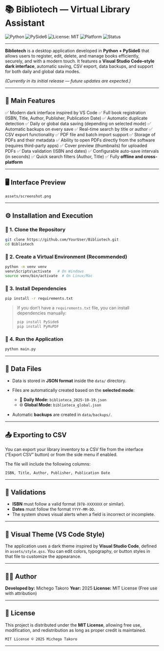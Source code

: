 # 📚 Bibliotech — Virtual Library Assistant

![Python](https://img.shields.io/badge/Python-3.10%2B-3776AB?logo=python\&logoColor=white)
![PySide6](https://img.shields.io/badge/UI-PySide6-41CD52?logo=qt\&logoColor=white)
![License: MIT](https://img.shields.io/badge/License-MIT-yellow.svg)
![Platform](https://img.shields.io/badge/Platform-Windows%20%7C%20Linux%20%7C%20macOS-blue)
![Status](https://img.shields.io/badge/Status-Stable-brightgreen)

---

**Bibliotech** is a desktop application developed in **Python + PySide6** that allows users to register, edit, delete, and manage books efficiently, securely, and with a modern touch.
It features a **Visual Studio Code–style dark interface**, automatic saving, CSV export, data backups, and support for both daily and global data modes.

*(Currently in its initial release — future updates are expected.)*

---

## 🧩 Main Features

✅ Modern dark interface inspired by VS Code
✅ Full book registration (ISBN, Title, Author, Publisher, Publication Date)
✅ Automatic duplicate detection
✅ Daily or global data saving (depending on selected mode)
✅ Automatic backups on every save
✅ Real-time search by title or author
✅ CSV export functionality
✅ PDF file and batch import support
✅ Storage of PDFs and their metadata
✅ Ability to open PDFs directly from the software (requires third-party apps)
✅ Cover preview (thumbnails) for uploaded PDFs
✅ Data validation (ISBN and dates)
✅ Configurable auto-save intervals (in seconds)
✅ Quick search filters (Author, Title)
✅ Fully **offline and cross-platform**

---

## 🖥️ Interface Preview

```text
assets/screenshot.png
```

---

## ⚙️ Installation and Execution

### 🔸 1. Clone the Repository

```bash
git clone https://github.com/YourUser/Bibliotech.git
cd Bibliotech
```

### 🔸 2. Create a Virtual Environment (Recommended)

```bash
python -m venv venv
venv\Scripts\activate   # On Windows
source venv/bin/activate  # On Linux/Mac
```

### 🔸 3. Install Dependencies

```bash
pip install -r requirements.txt
```

> If you don’t have a `requirements.txt` file, you can install dependencies manually:
>
> ```bash
> pip install PySide6
> pip install PyMuPDF
> ```

### 🔸 4. Run the Application

```bash
python main.py
```

---

## 💾 Data Files

* Data is stored in **JSON format** inside the `data/` directory.
* Files are automatically created based on the **selected mode**:

  * 📅 **Daily Mode:** `biblioteca_2025-10-19.json`
  * 🌐 **Global Mode:** `biblioteca_global.json`
* Automatic **backups** are created in `data/backups/`.

---

## 📤 Exporting to CSV

You can export your library inventory to a CSV file from the interface (“Export CSV” button) or from the side menu if enabled.

The file will include the following columns:

```
ISBN, Title, Author, Publisher, Publication Date
```

---

## 🧠 Validations

* **ISBN** must follow a valid format (`978-XXXXXXX` or similar).
* **Dates** must follow the format `YYYY-MM-DD`.
* The system shows visual alerts when a field is incorrect or incomplete.

---

## 🌙 Visual Theme (VS Code Style)

The application uses a dark theme inspired by **Visual Studio Code**, defined in `assets/style.qss`.
You can edit colors, typography, or button styles in that file to customize the appearance.

---

## 🧑‍💻 Author

**Developed by:** Michego Takoro
**Year:** 2025
**License:** MIT License (Free use with attribution)

---

## 📜 License

This project is distributed under the **MIT License**, allowing free use, modification, and redistribution as long as proper credit is maintained.

```
MIT License © 2025 Michego Takoro
```

---